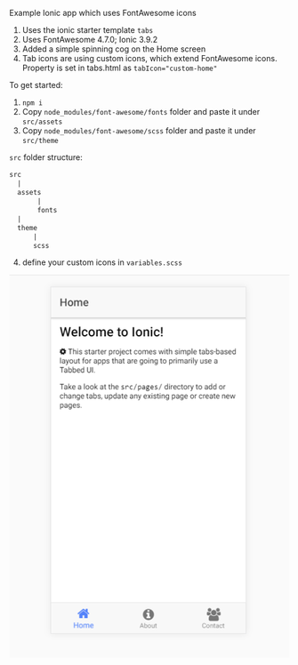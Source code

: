 Example Ionic app which uses FontAwesome icons

1) Uses the ionic starter template `tabs`
2) Uses FontAwesome 4.7.0; Ionic 3.9.2
3) Added a simple spinning cog on the Home screen
4) Tab icons are using custom icons, which extend FontAwesome icons. Property is set in tabs.html as `tabIcon="custom-home"`



To get started:
1) `npm i`
2) Copy `node_modules/font-awesome/fonts` folder and paste it under `src/assets`
3) Copy `node_modules/font-awesome/scss` folder and paste it under `src/theme`

`src` folder structure:

```
src
  |
  assets
       |
       fonts
  |
  theme
      |
      scss

```
4) define your custom icons in `variables.scss`





![Ionic with Font Awesome Icons](https://github.com/jarodms/ionic-fontawesome-icons/blob/master/Font%20Awesome%20Icons-Ionic%20App.png)
